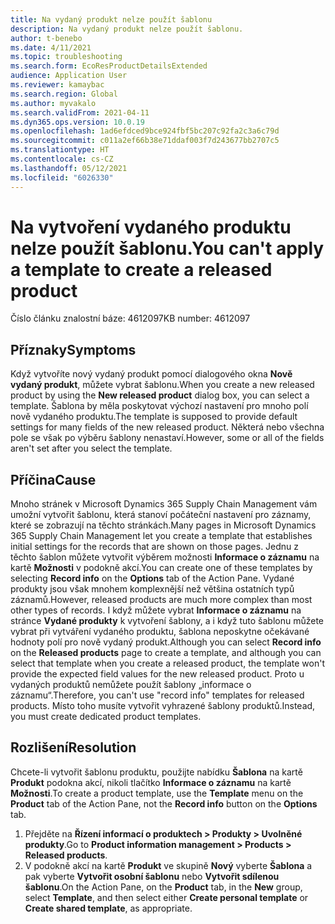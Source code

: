 ```yaml
---
title: Na vydaný produkt nelze použít šablonu
description: Na vydaný produkt nelze použít šablonu.
author: t-benebo
ms.date: 4/11/2021
ms.topic: troubleshooting
ms.search.form: EcoResProductDetailsExtended
audience: Application User
ms.reviewer: kamaybac
ms.search.region: Global
ms.author: myvakalo
ms.search.validFrom: 2021-04-11
ms.dyn365.ops.version: 10.0.19
ms.openlocfilehash: 1ad6efdced9bce924fbf5bc207c92fa2c3a6c79d
ms.sourcegitcommit: c011a2ef66b38e71ddaf003f7d243677bb2707c5
ms.translationtype: HT
ms.contentlocale: cs-CZ
ms.lasthandoff: 05/12/2021
ms.locfileid: "6026330"
---
```

# <a name="you-cant-apply-a-template-to-create-a-released-product"></a><span data-ttu-id="2ddae-103">Na vytvoření vydaného produktu nelze použít šablonu.</span><span class="sxs-lookup"><span data-stu-id="2ddae-103">You can't apply a template to create a released product</span></span>

<span data-ttu-id="2ddae-104">Číslo článku znalostní báze: 4612097</span><span class="sxs-lookup"><span data-stu-id="2ddae-104">KB number: 4612097</span></span>

## <a name="symptoms"></a><span data-ttu-id="2ddae-105">Příznaky</span><span class="sxs-lookup"><span data-stu-id="2ddae-105">Symptoms</span></span>

<span data-ttu-id="2ddae-106">Když vytvoříte nový vydaný produkt pomocí dialogového okna **Nově vydaný produkt**, můžete vybrat šablonu.</span><span class="sxs-lookup"><span data-stu-id="2ddae-106">When you create a new released product by using the **New released product** dialog box, you can select a template.</span></span> <span data-ttu-id="2ddae-107">Šablona by měla poskytovat výchozí nastavení pro mnoho polí nově vydaného produktu.</span><span class="sxs-lookup"><span data-stu-id="2ddae-107">The template is supposed to provide default settings for many fields of the new released product.</span></span> <span data-ttu-id="2ddae-108">Některá nebo všechna pole se však po výběru šablony nenastaví.</span><span class="sxs-lookup"><span data-stu-id="2ddae-108">However, some or all of the fields aren't set after you select the template.</span></span>

## <a name="cause"></a><span data-ttu-id="2ddae-109">Příčina</span><span class="sxs-lookup"><span data-stu-id="2ddae-109">Cause</span></span>

<span data-ttu-id="2ddae-110">Mnoho stránek v Microsoft Dynamics 365 Supply Chain Management vám umožní vytvořit šablonu, která stanoví počáteční nastavení pro záznamy, které se zobrazují na těchto stránkách.</span><span class="sxs-lookup"><span data-stu-id="2ddae-110">Many pages in Microsoft Dynamics 365 Supply Chain Management let you create a template that establishes initial settings for the records that are shown on those pages.</span></span> <span data-ttu-id="2ddae-111">Jednu z těchto šablon můžete vytvořit výběrem možnosti **Informace o záznamu** na kartě **Možnosti** v podokně akcí.</span><span class="sxs-lookup"><span data-stu-id="2ddae-111">You can create one of these templates by selecting **Record info** on the **Options** tab of the Action Pane.</span></span> <span data-ttu-id="2ddae-112">Vydané produkty jsou však mnohem komplexnější než většina ostatních typů záznamů.</span><span class="sxs-lookup"><span data-stu-id="2ddae-112">However, released products are much more complex than most other types of records.</span></span> <span data-ttu-id="2ddae-113">I když můžete vybrat **Informace o záznamu** na stránce **Vydané produkty** k vytvoření šablony, a i když tuto šablonu můžete vybrat při vytváření vydaného produktu, šablona neposkytne očekávané hodnoty polí pro nově vydaný produkt.</span><span class="sxs-lookup"><span data-stu-id="2ddae-113">Although you can select **Record info** on the **Released products** page to create a template, and although you can select that template when you create a released product, the template won't provide the expected field values for the new released product.</span></span> <span data-ttu-id="2ddae-114">Proto u vydaných produktů nemůžete použít šablony „informace o záznamu“.</span><span class="sxs-lookup"><span data-stu-id="2ddae-114">Therefore, you can't use "record info" templates for released products.</span></span> <span data-ttu-id="2ddae-115">Místo toho musíte vytvořit vyhrazené šablony produktů.</span><span class="sxs-lookup"><span data-stu-id="2ddae-115">Instead, you must create dedicated product templates.</span></span>

## <a name="resolution"></a><span data-ttu-id="2ddae-116">Rozlišení</span><span class="sxs-lookup"><span data-stu-id="2ddae-116">Resolution</span></span>

<span data-ttu-id="2ddae-117">Chcete-li vytvořit šablonu produktu, použijte nabídku **Šablona** na kartě **Produkt** podokna akcí, nikoli tlačítko **Informace o záznamu** na kartě **Možnosti**.</span><span class="sxs-lookup"><span data-stu-id="2ddae-117">To create a product template, use the **Template** menu on the **Product** tab of the Action Pane, not the **Record info** button on the **Options** tab.</span></span>

1. <span data-ttu-id="2ddae-118">Přejděte na **Řízení informací o produktech \> Produkty \> Uvolněné produkty**.</span><span class="sxs-lookup"><span data-stu-id="2ddae-118">Go to **Product information management \> Products \> Released products**.</span></span>
1. <span data-ttu-id="2ddae-119">V podokně akcí na kartě **Produkt** ve skupině **Nový** vyberte **Šablona** a pak vyberte **Vytvořit osobní šablonu** nebo **Vytvořit sdílenou šablonu**.</span><span class="sxs-lookup"><span data-stu-id="2ddae-119">On the Action Pane, on the **Product** tab, in the **New** group, select **Template**, and then select either **Create personal template** or **Create shared template**, as appropriate.</span></span>
